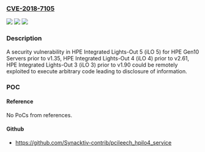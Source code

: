 ### [CVE-2018-7105](https://cve.mitre.org/cgi-bin/cvename.cgi?name=CVE-2018-7105)
![](https://img.shields.io/static/v1?label=Product&message=HPE%20Integrated%20Lights-Out%205%20(iLO%205)%20for%20HPE%20Gen10%20Servers%2C%20HPE%20Integrated%20Lights-Out%204%20(iLO%204)%2C%20HPE%20Integrated%20Lights-Out%203%20(iLO%203)&color=blue)
![](https://img.shields.io/static/v1?label=Version&message=n%2Fa&color=blue)
![](https://img.shields.io/static/v1?label=Vulnerability&message=remote%20execution%20of%20arbitrary%20code&color=brighgreen)

### Description

A security vulnerability in HPE Integrated Lights-Out 5 (iLO 5) for HPE Gen10 Servers prior to v1.35, HPE Integrated Lights-Out 4 (iLO 4) prior to v2.61, HPE Integrated Lights-Out 3 (iLO 3) prior to v1.90 could be remotely exploited to execute arbitrary code leading to disclosure of information.

### POC

#### Reference
No PoCs from references.

#### Github
- https://github.com/Synacktiv-contrib/pcileech_hpilo4_service

